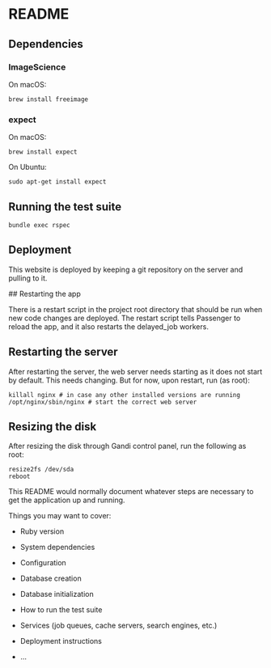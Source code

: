 # README

## Dependencies

### ImageScience

On macOS:

```
brew install freeimage
```

### expect

On macOS:

```
brew install expect
```

On Ubuntu:

```
sudo apt-get install expect
```

## Running the test suite

`bundle exec rspec`

## Deployment

This website is deployed by keeping a git repository on the server and pulling
to it.

## Restarting the app

There is a restart script in the project root directory that should be run
when new code changes are deployed. The restart script tells Passenger
to reload the app, and it also restarts the delayed_job workers.

## Restarting the server

After restarting the server, the web server needs starting as it does not start
by default. This needs changing. But for now, upon restart, run (as root):

```
killall nginx # in case any other installed versions are running
/opt/nginx/sbin/nginx # start the correct web server
```

## Resizing the disk

After resizing the disk through Gandi control panel, run the following as root:

```
resize2fs /dev/sda
reboot
```

This README would normally document whatever steps are necessary to get the
application up and running.

Things you may want to cover:

* Ruby version

* System dependencies

* Configuration

* Database creation

* Database initialization

* How to run the test suite

* Services (job queues, cache servers, search engines, etc.)

* Deployment instructions

* ...
